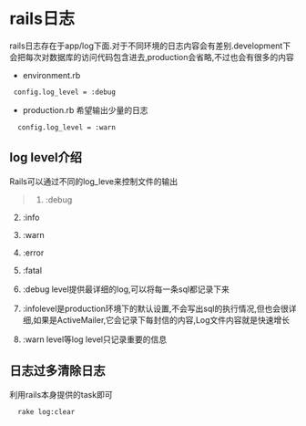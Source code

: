 # rails日志

rails日志存在于app/log下面.对于不同环境的日志内容会有差别.development下会把每次对数据库的访问代码包含进去,production会省略,不过也会有很多的内容

- environment.rb
~~~~
 config.log_level = :debug

~~~~

- production.rb 希望输出少量的日志

~~~~
  config.log_level = :warn

~~~~

## log level介绍

Rails可以通过不同的log_leve来控制文件的输出
> 1. :debug      
   2. :info
   3. :warn
  4. :error
  5. :fatal


1. :debug level提供最详细的log,可以将每一条sql都记录下来
2. :infolevel是production环境下的默认设置,不会写出sql的执行情况,但也会很详细,如果是ActiveMailer,它会记录下每封信的内容,Log文件内容就是快速增长
3. :warn level等log level只记录重要的信息


## 日志过多清除日志

利用rails本身提供的task即可

~~~~
  rake log:clear

~~~~

